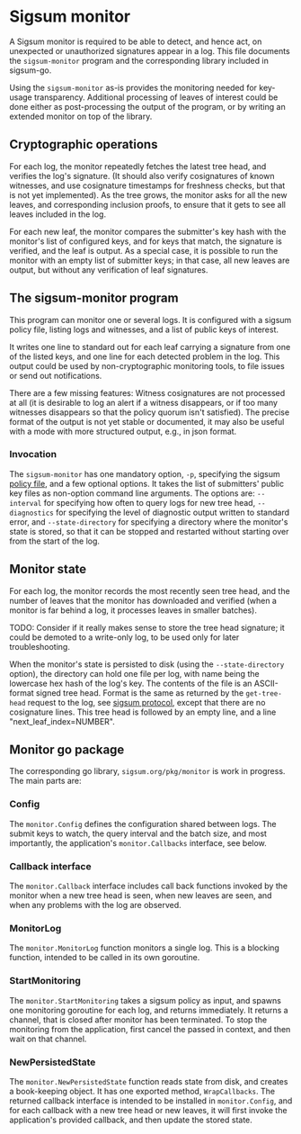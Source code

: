 # Sigsum monitor

A Sigsum monitor is required to be able to detect, and hence act, on
unexpected or unauthorized signatures appear in a log. This file
documents the `sigsum-monitor` program and the corresponding library
included in sigsum-go.

Using the `sigsum-monitor` as-is provides the monitoring needed for
key-usage transparency. Additional processing of leaves of
interest could be done either as post-processing the output of the
program, or by writing an extended monitor on top of the library.

## Cryptographic operations

For each log, the monitor repeatedly fetches the latest tree head, and
verifies the log's signature. (It should also verify cosignatures of
known witnesses, and use cosignature timestamps for freshness checks,
but that is not yet implemented). As the tree grows, the monitor asks
for all the new leaves, and corresponding inclusion proofs, to ensure
that it gets to see all leaves included in the log.

For each new leaf, the monitor compares the submitter's key hash with
the monitor's list of configured keys, and for keys that
match, the signature is verified, and the leaf is output. As a special
case, it is possible to run the monitor with an empty list of
submitter keys; in that case, all new leaves are output, but without
any verification of leaf signatures.

## The sigsum-monitor program

This program can monitor one or several logs. It is configured with a
sigsum policy file, listing logs and witnesses, and a list of public
keys of interest.

It writes one line to standard out for each leaf carrying a signature
from one of the listed keys, and one line for each detected problem in
the log. This output could be used by non-cryptographic monitoring
tools, to file issues or send out notifications.

There are a few missing features: Witness cosignatures are not
processed at all (it is desirable to log an alert if a witness
disappears, or if too many witnesses disappears so that the policy
quorum isn't satisfied). The precise format of the output is not yet
stable or documented, it may also be useful with a mode with more
structured output, e.g., in json format.

### Invocation

The `sigsum-monitor` has one mandatory option, `-p`, specifying the
sigsum [policy file](./policy.md), and a few optional options. It
takes the list of submitters' public key files as non-option command
line arguments. The options are: `--interval` for specifying how often
to query logs for new tree head, `--diagnostics` for specifying the
level of diagnostic output written to standard error, and
`--state-directory` for specifying a directory where the monitor's
state is stored, so that it can be stopped and restarted without
starting over from the start of the log.

## Monitor state

For each log, the monitor records the most recently seen tree head,
and the number of leaves that the monitor has downloaded and verified
(when a monitor is far behind a log, it processes leaves in smaller
batches).

TODO: Consider if it really makes sense to store the tree head
signature; it could be demoted to a write-only log, to be used only
for later troubleshooting.

When the monitor's state is persisted to disk (using the
`--state-directory` option), the directory can hold one file per log,
with name being the lowercase hex hash of the log's key. The contents
of the file is an ASCII-format signed tree head. Format is the same as
returned by the `get-tree-head` request to the log, see [sigsum
protocol][], except that there are no cosignature lines. This tree
head is followed by an empty line, and a line
"next_leaf_index=NUMBER".

[sigsum protocol]: https://git.glasklar.is/sigsum/project/documentation/-/blob/log.md-release-v1.0.0/log.md

## Monitor go package

The corresponding go library, `sigsum.org/pkg/monitor` is work in
progress. The main parts are:

### Config

The `monitor.Config` defines the configuration shared between logs.
The submit keys to watch, the query interval and the batch size, and
most importantly, the application's `monitor.Callbacks` interface, see
below.

### Callback interface

The `monitor.Callback` interface includes call back functions invoked by
the monitor when a new tree head is seen, when new leaves are seen, and
when any problems with the log are observed.

### MonitorLog

The `monitor.MonitorLog` function monitors a single log. This is a
blocking function, intended to be called in its own goroutine.

### StartMonitoring

The `monitor.StartMonitoring` takes a sigsum policy as input, and
spawns one monitoring goroutine for each log, and returns immediately.
It returns a channel, that is closed after monitor has been
terminated. To stop the monitoring from the application, first cancel
the passed in context, and then wait on that channel.

### NewPersistedState

The `monitor.NewPersistedState` function reads state from disk, and
creates a book-keeping object. It has one exported method,
`WrapCallbacks`. The returned callback interface is intended to be
installed in `monitor.Config`, and for each callback with a new tree
head or new leaves, it will first invoke the application's provided
callback, and then update the stored state.

<!--  LocalWords:  cosignature json submitters Config
      LocalWords:  MonitorLog goroutine StartMonitoring cryptographic
 -->
